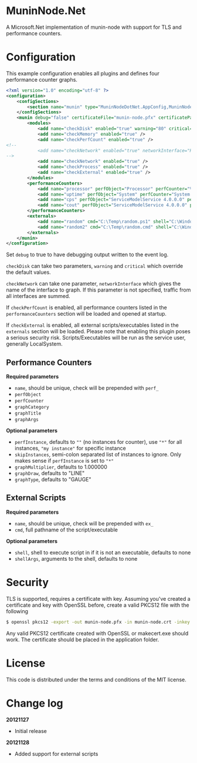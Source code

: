 MuninNode.Net
=============

A Microsoft.Net implementation of munin-node with support for TLS and performance counters.

Configuration
=============

This example configuration enables all plugins and defines four performance counter graphs.

```xml
<?xml version="1.0" encoding="utf-8" ?>
<configuration>
    <configSections>
		<section name="munin" type="MuninNodeDotNet.AppConfig,MuninNodeDotNet" restartOnExternalChanges="true" />
	</configSections>
	<munin debug="false" certificateFile="munin-node.pfx" certificatePassword="password">
		<modules>
			<add name="checkDisk" enabled="true" warning="80" critical="90" />
			<add name="checkMemory" enabled="true" />
			<add name="checkPerfCount" enabled="true" />
<!--
			<add name="checkNetwork" enabled="true" networkInterface="Realtek PCIe GBE Family Controller" />
-->
			<add name="checkNetwork" enabled="true" />
			<add name="checkProcess" enabled="true" />
			<add name="checkExternal" enabled="true" />
		</modules>
		<performanceCounters>
			<add name="processor" perfObject="Processor" perfCounter="% Processor Time" perfInstance="*" skipInstances="_Total" graphMultiplier="1.000000" graphTitle="Processor Time" graphCategory="system" graphArgs="--base 1000 -l 0" graphDraw="STACK" />
			<add name="uptime" perfObject="System" perfCounter="System Up Time" graphMultiplier="1.1574074074074073e-005" graphTitle="Uptime" graphCategory="system" graphArgs="--base 1000 -l 0" graphDraw="AREA" />
			<add name="cps" perfObject="ServiceModelService 4.0.0.0" perfCounter="Calls Per Second" perfInstance="*" graphMultiplier="1.000000" graphTitle="Calls Per Second" graphCategory="wcf" graphArgs="--base 1000 -l 0" graphDraw="LINE" />
			<add name="cout" perfObject="ServiceModelService 4.0.0.0" perfCounter="Calls Outstanding" perfInstance="*" graphMultiplier="1.000000" graphTitle="Calls Outstanding" graphCategory="wcf" graphArgs="--base 1000 -l 0" graphDraw="LINE" />
		</performanceCounters>
		<externals>
			<add name="random" cmd="C:\Temp\random.ps1" shell="C:\Windows\System32\WindowsPowerShell\v1.0\powershell.exe" shellArgs="-executionpolicy remotesigned" />
			<add name="random2" cmd="C:\Temp\random.cmd" shell="C:\Windows\System32\cmd.exe" shellArgs="/Q /C" />
		</externals>
	</munin>
</configuration>
```

Set `debug` to true to have debugging output written to the event log.

`checkDisk` can take two parameters, `warning` and `critical` which override the default values.

`checkNetwork` can take one parameter, `networkInterface` which gives the name of the interface to graph. If this parameter is not specified, traffic from all interfaces are summed.

If `checkPerfCount` is enabled, all performance counters listed in the `performanceCounters` section will be loaded and opened at startup.

If `checkExternal` is enabled, all external scripts/executables listed in the `externals` section will be loaded. Please note that enabling this plugin poses a serious security risk. Scripts/Executables will be run as the service user, generally LocalSystem.

Performance Counters
--------------------

**Required parameters**

- `name`, should be unique, check will be prepended with `perf_`
- `perfObject`
- `perfCounter`
- `graphCategory`
- `graphTitle`
- `graphArgs`

**Optional parameters**

- `perfInstance`, defaults to `""` (no instances for counter), use `"*"` for all instances, `"my instance"` for specific instance
- `skipInstances`, semi-colon separated list of instances to ignore. Only makes sense if `perfInstance` is set to `"*"`
- `graphMultiplier`, defaults to 1.000000
- `graphDraw`, defaults to "LINE"
- `graphType`, defaults to "GAUGE"

External Scripts
----------------

**Required parameters**

- `name`, should be unique, check will be prepended with `ex_`
- `cmd`, full pathname of the script/executable

**Optional parameters**

- `shell`, shell to execute script in if it is not an executable, defaults to none
- `shellArgs`, arguments to the shell, defaults to none

Security
========

TLS is supported, requires a certificate with key. Assuming you've created a certificate and key with OpenSSL before, create a valid PKCS12 file with the following

```bash
$ openssl pkcs12 -export -out munin-node.pfx -in munin-node.crt -inkey munin-node.key -certfile ca.crt
```

Any valid PKCS12 certificate created with OpenSSL or makecert.exe should work. The certificate should be placed in the application folder.

License
=======

This code is distributed under the terms and conditions of the MIT license.

Change log
==========

**20121127**
- Initial release

**20121128**
- Added support for external scripts
